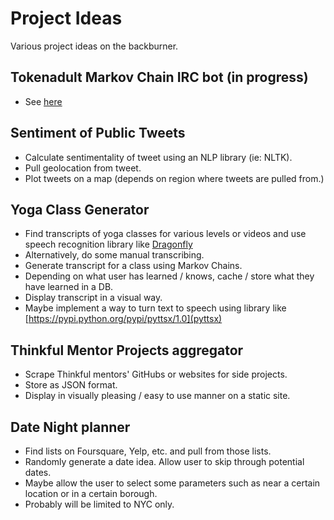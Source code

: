 Project Ideas
=============

Various project ideas on the backburner.

Tokenadult Markov Chain IRC bot (in progress)
-------------
* See [here](https://github.com/dariajung/tokenadultbot)

Sentiment of Public Tweets
---------------------------
* Calculate sentimentality of tweet using an NLP library (ie: NLTK). 
* Pull geolocation from tweet.
* Plot tweets on a map (depends on region where tweets are pulled from.)


Yoga Class Generator 
--------------------
* Find transcripts of yoga classes for various levels or videos and use speech recognition library like [Dragonfly](https://code.google.com/p/dragonfly/) 
* Alternatively, do some manual transcribing.
* Generate transcript for a class using Markov Chains.
* Depending on what user has learned / knows, cache / store what they have learned in a DB.
* Display transcript in a visual way. 
* Maybe implement a way to turn text to speech using library like [https://pypi.python.org/pypi/pyttsx/1.0](pyttsx)


Thinkful Mentor Projects aggregator
--------------------
* Scrape Thinkful mentors' GitHubs or websites for side projects.
* Store as JSON format.
* Display in visually pleasing / easy to use manner on a static site. 

Date Night planner 
------------------
* Find lists on Foursquare, Yelp, etc. and pull from those lists.
* Randomly generate a date idea. Allow user to skip through potential dates. 
* Maybe allow the user to select some parameters such as near a certain location or in a certain borough. 
* Probably will be limited to NYC only.
